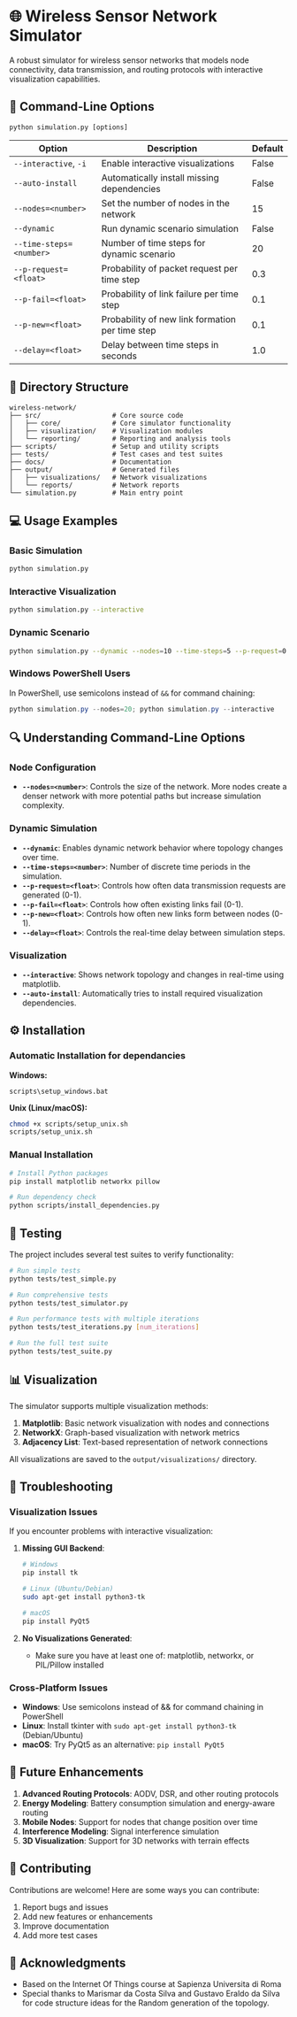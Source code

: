 # 🌐 Wireless Sensor Network Simulator

A robust simulator for wireless sensor networks that models node connectivity, data transmission, and routing protocols with interactive visualization capabilities.

## 🚀 Command-Line Options

```
python simulation.py [options]
```

| Option                | Description                                         | Default    |
|-----------------------|-----------------------------------------------------|------------|
| `--interactive`, `-i` | Enable interactive visualizations                   | False      |
| `--auto-install`      | Automatically install missing dependencies          | False      |
| `--nodes=<number>`    | Set the number of nodes in the network              | 15         |
| `--dynamic`           | Run dynamic scenario simulation                     | False      |
| `--time-steps=<number>` | Number of time steps for dynamic scenario         | 20         |
| `--p-request=<float>` | Probability of packet request per time step         | 0.3        |
| `--p-fail=<float>`    | Probability of link failure per time step           | 0.1        |
| `--p-new=<float>`     | Probability of new link formation per time step     | 0.1        |
| `--delay=<float>`     | Delay between time steps in seconds                 | 1.0        |

## 📂 Directory Structure

```
wireless-network/
├── src/                  # Core source code
│   ├── core/             # Core simulator functionality
│   ├── visualization/    # Visualization modules
│   └── reporting/        # Reporting and analysis tools
├── scripts/              # Setup and utility scripts
├── tests/                # Test cases and test suites
├── docs/                 # Documentation
├── output/               # Generated files
│   ├── visualizations/   # Network visualizations
│   └── reports/          # Network reports
└── simulation.py         # Main entry point
```

## 💻 Usage Examples

### Basic Simulation
```bash
python simulation.py
```

### Interactive Visualization
```bash
python simulation.py --interactive
```

### Dynamic Scenario
```bash
python simulation.py --dynamic --nodes=10 --time-steps=5 --p-request=0.5 --p-fail=0.2 --p-new=0.3
```

### Windows PowerShell Users
In PowerShell, use semicolons instead of `&&` for command chaining:
```powershell
python simulation.py --nodes=20; python simulation.py --interactive
```

## 🔍 Understanding Command-Line Options

### Node Configuration
- **`--nodes=<number>`**: Controls the size of the network. More nodes create a denser network with more potential paths but increase simulation complexity.

### Dynamic Simulation
- **`--dynamic`**: Enables dynamic network behavior where topology changes over time.
- **`--time-steps=<number>`**: Number of discrete time periods in the simulation.
- **`--p-request=<float>`**: Controls how often data transmission requests are generated (0-1).
- **`--p-fail=<float>`**: Controls how often existing links fail (0-1).
- **`--p-new=<float>`**: Controls how often new links form between nodes (0-1).
- **`--delay=<float>`**: Controls the real-time delay between simulation steps.

### Visualization
- **`--interactive`**: Shows network topology and changes in real-time using matplotlib.
- **`--auto-install`**: Automatically tries to install required visualization dependencies.

## ⚙️ Installation

### Automatic Installation for dependancies

**Windows:**
```
scripts\setup_windows.bat
```

**Unix (Linux/macOS):**
```bash
chmod +x scripts/setup_unix.sh
scripts/setup_unix.sh
```

### Manual Installation
```bash
# Install Python packages
pip install matplotlib networkx pillow

# Run dependency check
python scripts/install_dependencies.py
```

## 🧪 Testing

The project includes several test suites to verify functionality:

```bash
# Run simple tests
python tests/test_simple.py

# Run comprehensive tests
python tests/test_simulator.py

# Run performance tests with multiple iterations
python tests/test_iterations.py [num_iterations]

# Run the full test suite
python tests/test_suite.py
```

## 📊 Visualization

The simulator supports multiple visualization methods:

1. **Matplotlib**: Basic network visualization with nodes and connections
2. **NetworkX**: Graph-based visualization with network metrics
3. **Adjacency List**: Text-based representation of network connections

All visualizations are saved to the `output/visualizations/` directory.

## 🔧 Troubleshooting

### Visualization Issues

If you encounter problems with interactive visualization:

1. **Missing GUI Backend**: 
   ```bash
   # Windows
   pip install tk
   
   # Linux (Ubuntu/Debian)
   sudo apt-get install python3-tk
   
   # macOS
   pip install PyQt5
   ```

2. **No Visualizations Generated**:
   - Make sure you have at least one of: matplotlib, networkx, or PIL/Pillow installed

### Cross-Platform Issues

- **Windows**: Use semicolons instead of && for command chaining in PowerShell
- **Linux**: Install tkinter with `sudo apt-get install python3-tk` (Debian/Ubuntu)
- **macOS**: Try PyQt5 as an alternative: `pip install PyQt5`

## 🔮 Future Enhancements

1. **Advanced Routing Protocols**: AODV, DSR, and other routing protocols
2. **Energy Modeling**: Battery consumption simulation and energy-aware routing
3. **Mobile Nodes**: Support for nodes that change position over time
4. **Interference Modeling**: Signal interference simulation
5. **3D Visualization**: Support for 3D networks with terrain effects

## 👥 Contributing

Contributions are welcome! Here are some ways you can contribute:
1. Report bugs and issues
2. Add new features or enhancements
3. Improve documentation
4. Add more test cases

## 🙏 Acknowledgments

- Based on the Internet Of Things course at Sapienza Universita di Roma
- Special thanks to Marismar da Costa Silva and Gustavo Eraldo da Silva for code structure ideas for the Random generation of the topology.
